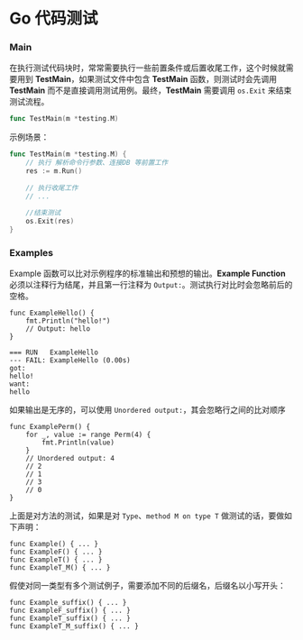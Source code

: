 # Go 代码测试

### Main

在执行测试代码块时，常常需要执行一些前置条件或后置收尾工作，这个时候就需要用到 **TestMain**，如果测试文件中包含 **TestMain** 函数，则测试时会先调用 **TestMain** 而不是直接调用测试用例。最终，**TestMain** 需要调用 `os.Exit` 来结束测试流程。

```go
func TestMain(m *testing.M)
```

示例场景：

```go
func TestMain(m *testing.M) {
	// 执行 解析命令行参数、连接DB 等前置工作
	res := m.Run()
	
	// 执行收尾工作
	// ...
	
	//结束测试
	os.Exit(res)
}
```

### Examples

Example 函数可以比对示例程序的标准输出和预想的输出。**Example Function** 必须以注释行为结尾，并且第一行注释为 `Output:`。测试执行对比时会忽略前后的空格。

```golang
func ExampleHello() {
	fmt.Println("hello!")
	// Output: hello
}
```

```
=== RUN   ExampleHello
--- FAIL: ExampleHello (0.00s)
got:
hello!
want:
hello
```

如果输出是无序的，可以使用 `Unordered output:`，其会忽略行之间的比对顺序

```golang
func ExamplePerm() {
    for _, value := range Perm(4) {
        fmt.Println(value)
    }
    // Unordered output: 4
    // 2
    // 1
    // 3
    // 0
}
```

上面是对方法的测试，如果是对 `Type`、`method M on type T` 做测试的话，要做如下声明：

```golang
func Example() { ... }
func ExampleF() { ... }
func ExampleT() { ... }
func ExampleT_M() { ... }
```

假使对同一类型有多个测试例子，需要添加不同的后缀名，后缀名以小写开头：

```golang
func Example_suffix() { ... }
func ExampleF_suffix() { ... }
func ExampleT_suffix() { ... }
func ExampleT_M_suffix() { ... }
```



